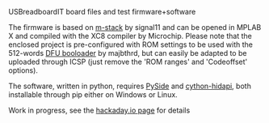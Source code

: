 USBreadboardIT board files and test firmware+software

The firmware is based on [m-stack](https://github.com/signal11/m-stack) by signal11 and can be opened in MPLAB X and compiled with the XC8 compiler by Microchip.
Please note that the enclosed project is pre-configured with ROM settings to be used with the 512-words [DFU booloader](https://github.com/majbthrd/PIC16F1-USB-DFU-Bootloader) by majbthrd, but can easily be adapted to be uploaded through ICSP (just remove the 'ROM ranges' and 'Codeoffset' options).

The software, written in python, requires [PySide](https://github.com/PySide/PySide) and [cython-hidapi](https://github.com/trezor/cython-hidapi), both installable through pip either on Windows or Linux.

Work in progress, see the [hackaday.io page](https://hackaday.io/project/7921-usbreadboardit) for details
